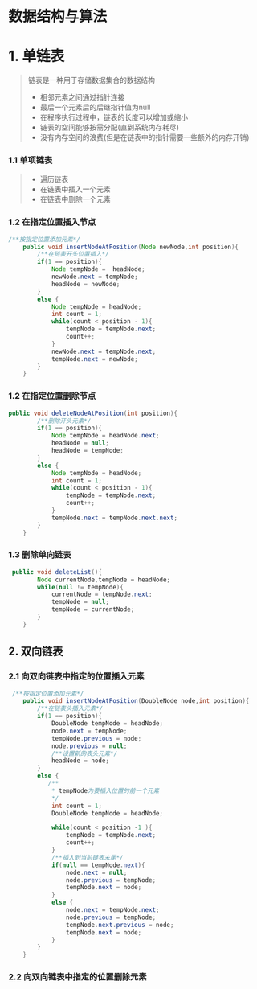 # 数据结构与算法

# 1. 单链表

> 链表是一种用于存储数据集合的数据结构
>
> * 相邻元素之间通过指针连接
> * 最后一个元素后的后继指针值为null
> * 在程序执行过程中，链表的长度可以增加或缩小
> * 链表的空间能够按需分配(直到系统内存耗尽)
> * 没有内存空间的浪费(但是在链表中的指针需要一些额外的内存开销)

### 1.1 单项链表

> * 遍历链表
> * 在链表中插入一个元素
> * 在链表中删除一个元素

### 1.2 在指定位置插入节点

```java
/**按指定位置添加元素*/
    public void insertNodeAtPosition(Node newNode,int position){
        /**在链表开头位置插入*/
        if(1 == position){
            Node tempNode =  headNode;
            newNode.next = tempNode;
            headNode = newNode;
        }
        else {
            Node tempNode = headNode;
            int count = 1;
            while(count < position - 1){
                tempNode = tempNode.next;
                count++;
            }
            newNode.next = tempNode.next;
            tempNode.next = newNode;
        }
    }
```

### 1.2 在指定位置删除节点

```java
public void deleteNodeAtPosition(int position){
        /**删除开头元素*/
        if(1 == position){
            Node tempNode = headNode.next;
            headNode = null;
            headNode = tempNode;
        }
        else {
            Node tempNode = headNode;
            int count = 1;
            while(count < position - 1){
                tempNode = tempNode.next;
                count++;
            }
            tempNode.next = tempNode.next.next;
        }
    }
```

### 1.3 删除单向链表

```java
 public void deleteList(){
        Node currentNode,tempNode = headNode;
        while(null != tempNode){
            currentNode = tempNode.next;
            tempNode = null;
            tempNode = currentNode;
        }
    }
```

## 2. 双向链表

### 2.1 向双向链表中指定的位置插入元素

```java
 /**按指定位置添加元素*/
    public void insertNodeAtPosition(DoubleNode node,int position){
        /**在链表头插入元素*/
        if(1 == position){
            DoubleNode tempNode = headNode;
            node.next = tempNode;
            tempNode.previous = node;
            node.previous = null;
            /**设置新的表头元素*/
            headNode = node;
        }
        else {
           /**
            * tempNode为要插入位置的前一个元素
            */
            int count = 1;
            DoubleNode tempNode = headNode;

            while(count < position -1 ){
                tempNode = tempNode.next;
                count++;
            }
            /**插入到当前链表末尾*/
            if(null == tempNode.next){
                node.next = null;
                node.previous = tempNode;
                tempNode.next = node;
            }
            else {
                node.next = tempNode.next;
                node.previous = tempNode;
                tempNode.next.previous = node;
                tempNode.next = node;
            }
        }
    }
```

### 2.2 向双向链表中指定的位置删除元素

```java

```


